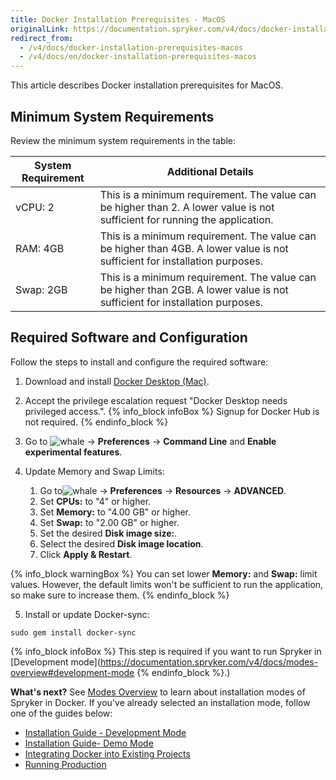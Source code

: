 ```yaml
---
title: Docker Installation Prerequisites - MacOS
originalLink: https://documentation.spryker.com/v4/docs/docker-installation-prerequisites-macos
redirect_from:
  - /v4/docs/docker-installation-prerequisites-macos
  - /v4/docs/en/docker-installation-prerequisites-macos
---
```


This article describes Docker installation prerequisites for MacOS.


## Minimum System Requirements

Review the minimum system requirements in the table:

| System Requirement | Additional Details |
| --- | --- |
| vCPU: 2 | This is a minimum requirement. The value can be higher than 2. A lower value is not sufficient for running the application. |
| RAM: 4GB | This is a minimum requirement. The value can be higher than 4GB. A lower value is not sufficient for installation purposes. |
| Swap: 2GB | This is a minimum requirement. The value can be higher than 2GB. A lower value is not sufficient for installation purposes. |


## Required Software and Configuration
Follow the steps to install and configure the required software:
1. Download and install [Docker Desktop (Mac)](https://download.docker.com/mac/stable/Docker.dmg).
2. Accept the privilege escalation request "Docker Desktop needs privileged access.".
{% info_block infoBox %}
Signup for Docker Hub is not required.
{% endinfo_block %}

3. Go to ![whale](https://spryker.s3.eu-central-1.amazonaws.com/docs/Developer+Guide/Installation/Spryker+in+Docker/Docker+Install+Prerequisites+-+MacOS/whale-x.png) → **Preferences**  → **Command Line** and **Enable experimental features**.


4. Update Memory and Swap Limits:

    1. Go to![whale](https://spryker.s3.eu-central-1.amazonaws.com/docs/Developer+Guide/Installation/Spryker+in+Docker/Docker+Install+Prerequisites+-+MacOS/whale-x.png) → **Preferences**  → **Resources** → **ADVANCED**.
    2. Set **CPUs:** to "4" or higher.
    3. Set **Memory:** to "4.00 GB" or higher.
    4. Set **Swap:** to "2.00 GB" or higher.
    5. Set the desired **Disk image size:**.
    6. Select the desired **Disk image location**.
    7. Click **Apply & Restart**. 

{% info_block warningBox %}
You can set lower **Memory:** and **Swap:** limit values. However, the default limits won't be sufficient to run the application, so make sure to increase them. 
{% endinfo_block %}

5. Install or update Docker-sync:
```shell
sudo gem install docker-sync
```
{% info_block infoBox %}
This step is required if you want to run Spryker in [Development mode](https://documentation.spryker.com/v4/docs/modes-overview#development-mode
{% endinfo_block %}.)

**What's next?**
See [Modes Overview](/docs/scos/dev/developer-guides/202001.0/installation/spryker-in-docker/installation-guides/modes-overview.html) to learn about installation modes of Spryker in Docker.
If you've already selected an installation mode, follow one of the guides below:
* [Installation Guide - Development Mode](/docs/scos/dev/developer-guides/202001.0/installation/spryker-in-docker/installation-guides/installation-guide-development-mode.html)
* [Installation Guide- Demo Mode](/docs/scos/dev/developer-guides/202001.0/installation/spryker-in-docker/installation-guides/installation-guide-demo-mode.html)
* [Integrating Docker into Existing Projects](/docs/scos/dev/developer-guides/202001.0/installation/spryker-in-docker/installation-guides/integrating-docker-into-existing-projects.html)
* [Running Production](/docs/scos/dev/developer-guides/202001.0/development-guide/back-end/running-production.html)

<!-- Last review date: Aug 06, 2019by Mike Kalinin, Andrii Tserkovnyi -->
